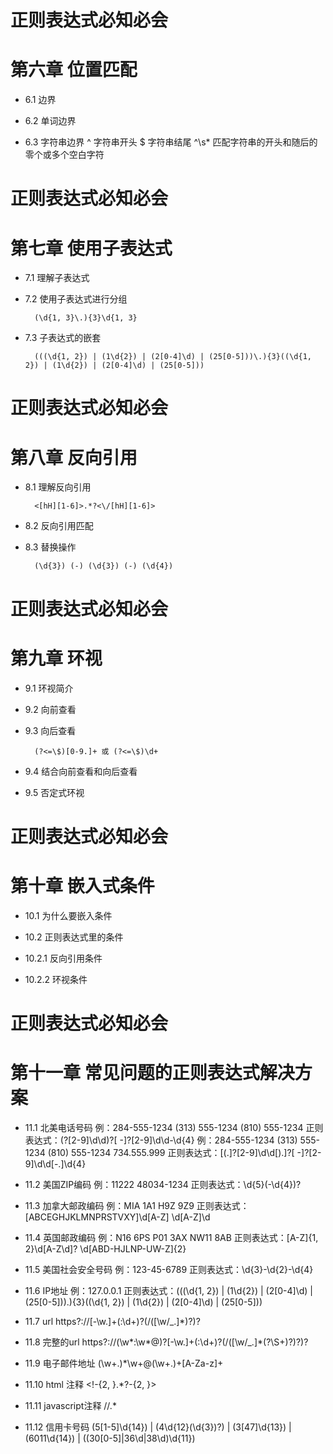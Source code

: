 

# 正则表达式必知必会
# 第六章 位置匹配

- 6.1 边界

- 6.2 单词边界

- 6.3 字符串边界
  ^ 字符串开头  $ 字符串结尾
  ^\s* 匹配字符串的开头和随后的零个或多个空白字符

# 正则表达式必知必会
# 第七章 使用子表达式

- 7.1 理解子表达式

- 7.2 使用子表达式进行分组
  ```IP地址
    (\d{1, 3}\.){3}\d{1, 3}
  ```

- 7.3 子表达式的嵌套
  ```IP地址
    (((\d{1, 2}) | (1\d{2}) | (2[0-4]\d) | (25[0-5]))\.){3}((\d{1, 2}) | (1\d{2}) | (2[0-4]\d) | (25[0-5]))
  ```

# 正则表达式必知必会
# 第八章 反向引用

- 8.1 理解反向引用
  ```标签<h1> 到 <h6>
    <[hH][1-6]>.*?<\/[hH][1-6]>
  ```

- 8.2 反向引用匹配

- 8.3 替换操作 
  ```电话号码
    (\d{3}) (-) (\d{3}) (-) (\d{4}) 
  ```

# 正则表达式必知必会
# 第九章 环视

- 9.1 环视简介

- 9.2 向前查看

- 9.3 向后查看
  ```只有价格 $23.45
    (?<=\$)[0-9.]+ 或 (?<=\$)\d+
  ```

- 9.4 结合向前查看和向后查看

- 9.5 否定式环视

# 正则表达式必知必会
# 第十章 嵌入式条件

- 10.1 为什么要嵌入条件

- 10.2 正则表达式里的条件
- 10.2.1 反向引用条件
- 10.2.2 环视条件

# 正则表达式必知必会
# 第十一章 常见问题的正则表达式解决方案

- 11.1 北美电话号码
  例：284-555-1234
     (313) 555-1234
     (810) 555-1234
  正则表达式：\(?[2-9]\d\d\)?[ -]?[2-9]\d\d-\d{4}
  例：284-555-1234
     (313) 555-1234
     (810) 555-1234
     734.555.999
  正则表达式：[\(.]?[2-9]\d\d[\).]?[ -]?[2-9]\d\d[-.]\d{4}

- 11.2 美国ZIP编码
  例：11222
      48034-1234
  正则表达式：\d{5}(-\d{4})?

- 11.3 加拿大邮政编码
  例：MIA 1A1
      H9Z 9Z9
  正则表达式：[ABCEGHJKLMNPRSTVXY]\d[A-Z] \d[A-Z]\d

- 11.4 英国邮政编码
  例：N16 6PS
      P01 3AX
      NW11 8AB
  正则表达式：[A-Z]{1, 2}\d[A-Z\d]? \d[ABD-HJLNP-UW-Z]{2}

- 11.5 美国社会安全号码
  例：123-45-6789
  正则表达式：\d{3}-\d{2}-\d{4}

- 11.6 IP地址
  例：127.0.0.1
  正则表达式：(((\d{1, 2}) | (1\d{2}) | (2[0-4]\d) | (25[0-5]))\.){3}((\d{1, 2}) | (1\d{2}) | (2[0-4]\d) | (25[0-5]))

- 11.7 url
  https?:\/\/[-\w.]+(:\d+)?(\/([\w\/_.]*)?)?

- 11.8 完整的url
  https?:\/\/(\w*:\w*@)?[-\w.]+(:\d+)?(\/([\w\/_.]*(\?\S+)?)?)?

- 11.9 电子邮件地址
  (\w+\.)*\w+@(\w+\.)+[A-Za-z]+

- 11.10 html 注释
  <!-{2, }.*?-{2, }>

- 11.11 javascript注释
  \/\/.*

- 11.12 信用卡号码
  (5[1-5]\d{14}) | (4\d{12}(\d{3})?) | (3[47]\d{13}) | (6011\d{14}) | ((30[0-5]|36\d|38\d)\d{11})